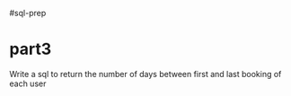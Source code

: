 #sql-prep
# part3

Write a sql to return the number of days between first and last booking of each user